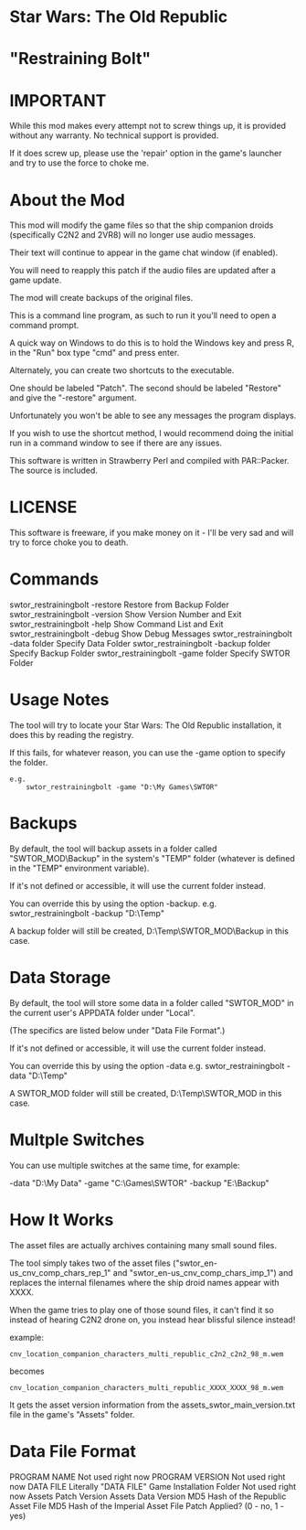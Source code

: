 # Star Wars: The Old Republic
# "Restraining Bolt"

# IMPORTANT

While this mod makes every attempt not to screw things up, it is provided
without any warranty. No technical support is provided.

If it does screw up, please use the 'repair' option in the game's launcher
and try to use the force to choke me.  


# About the Mod

This mod will modify the game files so that the ship companion droids
(specifically C2N2 and 2VR8) will no longer use audio messages. 

Their text will continue to appear in the game chat window (if enabled).


You will need to reapply this patch if the audio files are updated after
a game update.

The mod will create backups of the original files.

This is a command line program,
as such to run it you'll need to open a command prompt.

A quick way on Windows to do this is to hold the Windows key and press R,
in the "Run" box type "cmd" and press enter.


Alternately, you can create two shortcuts to the executable.

One should be labeled "Patch".
The second should be labeled "Restore" and give the "-restore" argument.

Unfortunately you won't be able to see any messages the program displays.


If you wish to use the shortcut method, I would recommend doing the initial
run in a command window to see if there are any issues.

This software is written in Strawberry Perl and compiled with PAR::Packer.
The source is included.


# LICENSE

This software is freeware, if you make money on it - I'll be very sad and 
will try to force choke you to death.


# Commands

swtor_restrainingbolt -restore			Restore from Backup Folder
swtor_restrainingbolt -version			Show Version Number and Exit
swtor_restrainingbolt -help			Show Command List and Exit
swtor_restrainingbolt -debug			Show Debug Messages
swtor_restrainingbolt -data folder		Specify Data Folder
swtor_restrainingbolt -backup folder		Specify Backup Folder
swtor_restrainingbolt -game folder		Specify SWTOR Folder


# Usage Notes

The tool will try to locate your Star Wars: The Old Republic installation,
it does this by reading the registry.

If this fails, for whatever reason,
you can use the -game option to specify the folder.

	e.g.	
		swtor_restrainingbolt -game "D:\My Games\SWTOR"



# Backups

By default, the tool will backup assets in a folder called "SWTOR_MOD\Backup"
in the system's "TEMP" folder (whatever is defined in the "TEMP" environment
variable).

If it's not defined or accessible, it will use the current folder instead.

You can override this by using the option -backup.
	e.g.
		swtor_restrainingbolt -backup "D:\Temp" 

A backup folder will still be created, D:\Temp\SWTOR_MOD\Backup in this case.


# Data Storage

By default, the tool will store some data in a folder called "SWTOR_MOD" in
the current user's APPDATA folder under "Local". 

(The specifics are listed below under "Data File Format".)

If it's not defined or accessible, it will use the current folder instead.

You can override this by using the option -data
	e.g.
		swtor_restrainingbolt -data "D:\Temp" 

A SWTOR_MOD folder will still be created, D:\Temp\SWTOR_MOD in this case.


# Multple Switches

You can use multiple switches at the same time,
for example:

-data "D:\My Data" -game "C:\Games\SWTOR" -backup "E:\Backup"


# How It Works

The asset files are actually archives containing many small sound files.

The tool simply takes two of the asset files ("swtor_en-us_cnv_comp_chars_rep_1"
and "swtor_en-us_cnv_comp_chars_imp_1") and replaces the internal filenames 
where the ship droid names appear with XXXX.

When the game tries to play one of those sound files, it can't find it so instead
of hearing C2N2 drone on, you instead hear blissful silence instead!


example:

	cnv_location_companion_characters_multi_republic_c2n2_c2n2_98_m.wem

becomes

	cnv_location_companion_characters_multi_republic_XXXX_XXXX_98_m.wem


It gets the asset version information from the assets_swtor_main_version.txt
file in the game's "Assets" folder.


# Data File Format
PROGRAM NAME					                  Not used right now
PROGRAM VERSION					                Not used right now
DATA FILE					                      Literally "DATA FILE"
Game Installation Folder			          Not used right now
Assets Patch Version
Assets Data Version
MD5 Hash of the Republic Asset File
MD5 Hash of the Imperial Asset File
Patch Applied?  				                (0 - no, 1 - yes)





